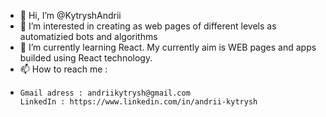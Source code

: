 - 👋 Hi, I’m @KytryshAndrii
- 👀 I’m interested in creating as web pages of different levels as automatizied bots and algorithms
- 🌱 I’m currently learning React. My currently aim is WEB pages and apps builded using React technology. 
- 📫 How to reach me :
-     Gmail adress : andriikytrysh@gmail.com
      LinkedIn : https://www.linkedin.com/in/andrii-kytrysh

<!---
KitrishAndrey/KitrishAndrey is a ✨ special ✨ repository because its `README.md` (this file) appears on your GitHub profile.
You can click the Preview link to take a look at your changes.
--->
